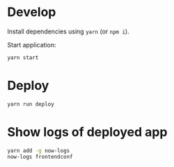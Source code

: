 # Develop

Install dependencies using `yarn` (or `npm i`).

Start application:
```bash
yarn start
```

# Deploy

```bash
yarn run deploy
```

# Show logs of deployed app

```bash
yarn add -g now-logs
now-logs frontendconf
```

